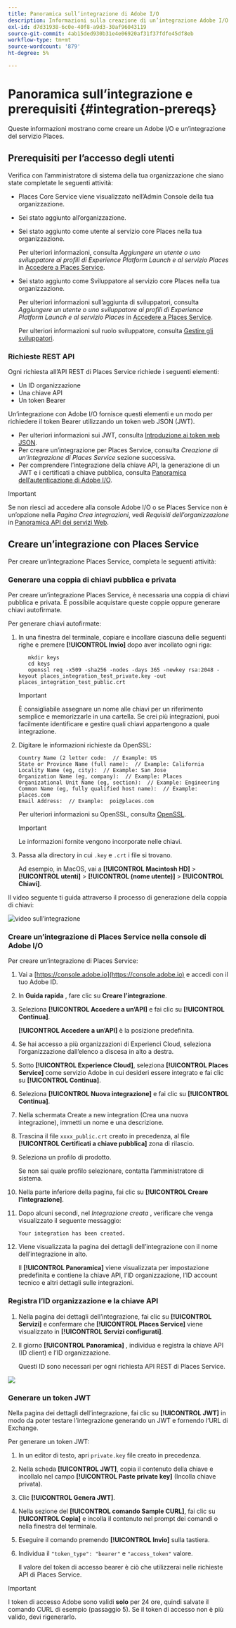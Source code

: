 ```yaml
---
title: Panoramica sull’integrazione di Adobe I/O
description: Informazioni sulla creazione di un’integrazione Adobe I/O.
exl-id: d7d31938-6c0e-40f8-a9d3-30af96043119
source-git-commit: 4ab15ded930b31e4e06920af31f37fdfe45df8eb
workflow-type: tm+mt
source-wordcount: '879'
ht-degree: 5%

---
```


# Panoramica sull’integrazione e prerequisiti {#integration-prereqs}

Queste informazioni mostrano come creare un Adobe I/O e un’integrazione del servizio Places.

## Prerequisiti per l’accesso degli utenti

Verifica con l’amministratore di sistema della tua organizzazione che siano state completate le seguenti attività:

* Places Core Service viene visualizzato nell’Admin Console della tua organizzazione.
* Sei stato aggiunto all’organizzazione.
* Sei stato aggiunto come utente al servizio core Places nella tua organizzazione.

   Per ulteriori informazioni, consulta *Aggiungere un utente o uno sviluppatore ai profili di Experience Platform Launch e al servizio Places* in [Accedere a Places Service](/help/places-gain-access.md).

* Sei stato aggiunto come Sviluppatore al servizio core Places nella tua organizzazione.

   Per ulteriori informazioni sull’aggiunta di sviluppatori, consulta *Aggiungere un utente o uno sviluppatore ai profili di Experience Platform Launch e al servizio Places* in [Accedere a Places Service](/help/places-gain-access.md).

   Per ulteriori informazioni sul ruolo sviluppatore, consulta [Gestire gli sviluppatori](https://helpx.adobe.com/it/enterprise/using/manage-developers.html).

### Richieste REST API

Ogni richiesta all’API REST di Places Service richiede i seguenti elementi:

* Un ID organizzazione
* Una chiave API
* Un token Bearer

Un’integrazione con Adobe I/O fornisce questi elementi e un modo per richiedere il token Bearer utilizzando un token web JSON (JWT).

* Per ulteriori informazioni sui JWT, consulta [Introduzione ai token web JSON](https://jwt.io/introduction/).
* Per creare un’integrazione per Places Service, consulta *Creazione di un’integrazione di Places Service* sezione successiva.
* Per comprendere l’integrazione della chiave API, la generazione di un JWT e i certificati a chiave pubblica, consulta [Panoramica dell’autenticazione di Adobe I/O](https://www.adobe.io/apis/cloudplatform/console/authentication/gettingstarted.html).

>[!IMPORTANT]
>
>Se non riesci ad accedere alla console Adobe I/O o se Places Service non è un’opzione nella *Pagina Crea integrazioni*, vedi *Requisiti dell’organizzazione* in [Panoramica API dei servizi Web](/help/web-service-api/places-web-services.md).

## Creare un’integrazione con Places Service

Per creare un’integrazione Places Service, completa le seguenti attività:

### Generare una coppia di chiavi pubblica e privata

Per creare un’integrazione Places Service, è necessaria una coppia di chiavi pubblica e privata. È possibile acquistare queste coppie oppure generare chiavi autofirmate.

Per generare chiavi autofirmate:

1. In una finestra del terminale, copiare e incollare ciascuna delle seguenti righe e premere **[!UICONTROL Invio]** dopo aver incollato ogni riga:

   ```text
      mkdir keys
      cd keys
      openssl req -x509 -sha256 -nodes -days 365 -newkey rsa:2048 -keyout places_integration_test_private.key -out    places_integration_test_public.crt
   ```

   >[!IMPORTANT]
   >
   >È consigliabile assegnare un nome alle chiavi per un riferimento semplice e memorizzarle in una cartella. Se crei più integrazioni, puoi facilmente identificare e gestire quali chiavi appartengono a quale integrazione.

1. Digitare le informazioni richieste da OpenSSL:

   ```text
   Country Name (2 letter code:  // Example: US
   State or Province Name (full name):  // Example: California
   Locality Name (eg, city):  // Example: San Jose
   Organization Name (eg, company):  // Example: Places
   Organizational Unit Name (eg, section):  // Example: Engineering
   Common Name (eg, fully qualified host name):  // Example: places.com
   Email Address:  // Example:  poi@places.com
   ```

   Per ulteriori informazioni su OpenSSL, consulta [OpenSSL](https://www.openssl.org/).

   >[!IMPORTANT]
   >
   >Le informazioni fornite vengono incorporate nelle chiavi.

1. Passa alla directory in cui `.key` e `.crt` i file si trovano.

   Ad esempio, in MacOS, vai a **[!UICONTROL Macintosh HD]** > **[!UICONTROL utenti]** > **[!UICONTROL (nome utente)]** > **[!UICONTROL Chiavi]**.

Il video seguente ti guida attraverso il processo di generazione della coppia di chiavi:

![video sull’integrazione](/help/assets/places_integration_video.gif)

### Creare un’integrazione di Places Service nella console di Adobe I/O

Per creare un’integrazione di Places Service:

1. Vai a [https://console.adobe.io](https://console.adobe.io) e accedi con il tuo Adobe ID.
1. In **Guida rapida** , fare clic su **Creare l’integrazione**.
1. Seleziona **[!UICONTROL Accedere a un’API]** e fai clic su **[!UICONTROL Continua]**.

   **[!UICONTROL Accedere a un’API]** è la posizione predefinita.

1. Se hai accesso a più organizzazioni di Experienci Cloud, seleziona l’organizzazione dall’elenco a discesa in alto a destra.
1. Sotto **[!UICONTROL Experience Cloud]**, seleziona **[!UICONTROL Places Service]** come servizio Adobe in cui desideri essere integrato e fai clic su **[!UICONTROL Continua]**.
1. Seleziona **[!UICONTROL Nuova integrazione]** e fai clic su **[!UICONTROL Continua]**.
1. Nella schermata Create a new integration (Crea una nuova integrazione), immetti un nome e una descrizione.
1. Trascina il file `xxxx_public.crt` creato in precedenza, al file **[!UICONTROL Certificati a chiave pubblica]** zona di rilascio.
1. Seleziona un profilo di prodotto.

   Se non sai quale profilo selezionare, contatta l’amministratore di sistema.
1. Nella parte inferiore della pagina, fai clic su **[!UICONTROL Creare l’integrazione]**.
1. Dopo alcuni secondi, nel *Integrazione creata* , verificare che venga visualizzato il seguente messaggio:

   `Your integration has been created.`

1. Viene visualizzata la pagina dei dettagli dell’integrazione con il nome dell’integrazione in alto.

   Il **[!UICONTROL Panoramica]** viene visualizzata per impostazione predefinita e contiene la chiave API, l’ID organizzazione, l’ID account tecnico e altri dettagli sulle integrazioni.

### Registra l’ID organizzazione e la chiave API

1. Nella pagina dei dettagli dell’integrazione, fai clic su **[!UICONTROL Servizi]** e confermare che **[!UICONTROL Places Service]** viene visualizzato in **[!UICONTROL Servizi configurati]**.
1. Il giorno **[!UICONTROL Panoramica]** , individua e registra la chiave API (ID client) e l’ID organizzazione.

   Questi ID sono necessari per ogni richiesta API REST di Places Service.

![](/help/assets/places_orgid_api-key.png)

### Generare un token JWT

Nella pagina dei dettagli dell’integrazione, fai clic su **[!UICONTROL JWT]** in modo da poter testare l’integrazione generando un JWT e fornendo l’URL di Exchange.

Per generare un token JWT:

1. In un editor di testo, apri `private.key` file creato in precedenza.
1. Nella scheda **[!UICONTROL JWT]**, copia il contenuto della chiave e incollalo nel campo **[!UICONTROL Paste private key]** (Incolla chiave privata).
1. Clic **[!UICONTROL Genera JWT]**.
1. Nella sezione del **[!UICONTROL comando Sample CURL]**, fai clic su **[!UICONTROL Copia]** e incolla il contenuto nel prompt dei comandi o nella finestra del terminale.
1. Eseguire il comando premendo **[!UICONTROL Invio]** sulla tastiera.
1. Individua il `"token_type": "bearer"` e `"access_token"` valore.

   Il valore del token di accesso bearer è ciò che utilizzerai nelle richieste API di Places Service.

>[!IMPORTANT]
>
>I token di accesso Adobe sono validi **solo** per 24 ore, quindi salvate il comando CURL di esempio (passaggio 5). Se il token di accesso non è più valido, devi rigenerarlo.
